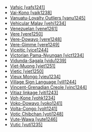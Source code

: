 - [Vafsic [vafs1241]](tree/indo1319/indo1320/iran1269/west2794/nort3177/tati1243/tati1244/sout3177/vafs1241/vafs1241.ini)
- [Vai-Kono [vaik1238]](tree/mand1469/west2780/mand1431/cent2047/mand1432/mand1433/vaik1238/vaik1238.ini)
- [Vanuatu-Loyalty Outliers [vanu1245]](tree/aust1307/nucl1752/mala1545/cent2237/east2712/ocea1241/cent2060/east2445/poly1242/nucl1485/vanu1245/vanu1245.ini)
- [Vehicular Malay [vehi1234]](tree/aust1307/nucl1752/mala1545/mala1536/nort3170/mala1538/vehi1234/vehi1234.ini)
- [Venezuelan [vene1261]](tree/cari1283/vene1261/vene1261.ini)
- [Vere [vere1250]](tree/atla1278/volt1241/nort3149/adam1258/adam1259/samb1322/samb1323/voko1241/vere1248/vere1249/vere1250/vere1250.ini)
- [Vere-Dowayo [vere1248]](tree/atla1278/volt1241/nort3149/adam1258/adam1259/samb1322/samb1323/voko1241/vere1248/vere1248.ini)
- [Vere-Gimme [vere1249]](tree/atla1278/volt1241/nort3149/adam1258/adam1259/samb1322/samb1323/voko1241/vere1248/vere1249/vere1249.ini)
- [Viceitic [vice1244]](tree/chib1249/core1252/isth1243/west2641/vice1244/vice1244.ini)
- [Victorian Pama-Nyungan [vict1234]](tree/pama1250/sout3135/vict1234/vict1234.ini)
- [Vidunda-Sagala [vidu1239]](tree/atla1278/volt1241/benu1247/bant1294/sout3152/narr1281/east2731/nort3203/nort3209/ruvu1235/west2846/vidu1239/vidu1239.ini)
- [Viet-Muong [viet1251]](tree/aust1305/viet1250/viet1251/viet1251.ini)
- [Vietic [viet1250]](tree/aust1305/viet1250/viet1250.ini)
- [Vieux Mongo [vieu1234]](tree/atla1278/volt1241/benu1247/bant1294/sout3152/narr1281/cent2260/grea1286/kela1261/tsin1240/vieu1234/vieu1234.ini)
- [Village Sign Language [vill1244]](tree/sign1238/vill1244/vill1244.ini)
- [Vincent-Grenadian Creole [vinc1244]](tree/indo1319/germ1287/nort3152/west2793/nort3175/angl1264/angl1265/merc1242/macr1271/guin1259/cari1284/east2759/vinc1244/vinc1244.ini)
- [Vitiaz linkage [viti1243]](tree/aust1307/nucl1752/mala1545/cent2237/east2712/ocea1241/west2818/nort3206/nger1241/viti1243/viti1243.ini)
- [Voh-Kone [vohk1234]](tree/aust1307/nucl1752/mala1545/cent2237/east2712/ocea1241/sout3173/newc1243/nort3211/vohk1234/vohk1234.ini)
- [Voko-Dowayo [voko1241]](tree/atla1278/volt1241/nort3149/adam1258/adam1259/samb1322/samb1323/voko1241/voko1241.ini)
- [Volta-Congo [volt1241]](tree/atla1278/volt1241/volt1241.ini)
- [Votic Chibchan [voti1248]](tree/chib1249/core1252/voti1248/voti1248.ini)
- [Vute-Wawa [vute1246]](tree/atla1278/volt1241/benu1247/bant1294/nort3168/mamb1309/niza1234/konj1251/mamb1310/vuti1235/vute1246/vute1246.ini)
- [Vutic [vuti1235]](tree/atla1278/volt1241/benu1247/bant1294/nort3168/mamb1309/niza1234/konj1251/mamb1310/vuti1235/vuti1235.ini)
